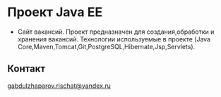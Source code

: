 # Проект Java EE
* Сайт вакансий.
Проект предназначен для создания,обработки и хранения вакансий.
Технологии используемые в проекте (Java Core,Maven,Tomcat,Git,PostgreSQL,Hibernate,Jsp,Servlets).
## Контакт
gabdulzhaparov.rischat@yandex.ru
